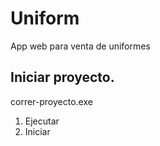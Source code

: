 # Uniform
App web para venta de uniformes
## Iniciar proyecto.
correr-proyecto.exe
1. Ejecutar
2. Iniciar
